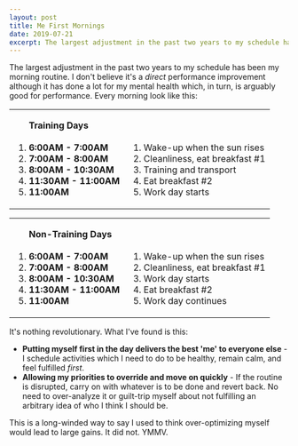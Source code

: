 ```yaml
---
layout: post
title: Me First Mornings
date: 2019-07-21
excerpt: The largest adjustment in the past two years to my schedule has been my morning routine. I don't believe it's a direct...
---
```


The largest adjustment in the past two years to my schedule has been my morning routine. I don't believe it's a _direct_ performance improvement although it has done a lot for my mental health which, in turn, is arguably good for performance. Every morning look like this:

<table class="stats">
<tr>
    <td>
        <ol class="no-number"><strong>Training Days</strong>
            <br><br><li><strong>6:00AM - 7:00AM</strong></li>
            <li><strong>7:00AM - 8:00AM</strong></li>
            <li><strong>8:00AM - 10:30AM</strong></li>
            <li><strong>11:30AM - 11:00AM</strong></li>
            <li><strong>11:00AM</strong></li>
        </ol>
    </td>
    <td>
        <ol class="no-number"><br>
            <br><li>Wake-up when the sun rises</li>
            <li>Cleanliness, eat breakfast #1</li>
            <li>Training and transport</li>
            <li>Eat breakfast #2</li>
            <li>Work day starts</li>
        </ol>
    </td>
</tr>
</table>
<table class="stats">
<tr>
    <td>
        <ol class="no-number"><strong>Non-Training Days</strong>
            <br><br><li><strong>6:00AM - 7:00AM</strong></li>
            <li><strong>7:00AM - 8:00AM</strong></li>
            <li><strong>8:00AM - 10:30AM</strong></li>
            <li><strong>11:30AM - 11:00AM</strong></li>
            <li><strong>11:00AM</strong></li>
        </ol>
    </td>
    <td>
        <ol class="no-number"><br>
            <br><li>Wake-up when the sun rises</li>
            <li>Cleanliness, eat breakfast #1</li>
            <li>Work day starts</li>
            <li>Eat breakfast #2</li>
            <li>Work day continues</li>
        </ol>
    </td>
</tr>
</table>

It's nothing revolutionary. What I've found is this:

- **Putting myself first in the day delivers the best 'me' to everyone else** - I schedule activities which I need to do to be healthy, remain calm, and feel fulfilled _first_.
- **Allowing my priorities to override and move on quickly** - If the routine is disrupted, carry on with whatever is to be done and revert back. No need to over-analyze it or guilt-trip myself about not fulfilling an arbitrary idea of who I think I should be.

This is a long-winded way to say I used to think over-optimizing myself would lead to large gains. It did not. YMMV.